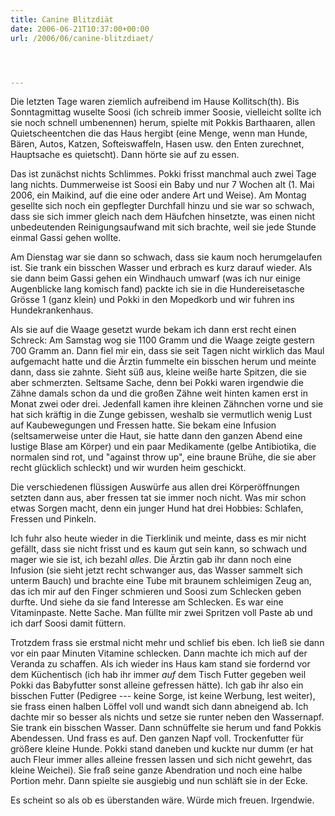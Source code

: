 ```yaml
---
title: Canine Blitzdiät
date: 2006-06-21T10:37:00+00:00
url: /2006/06/canine-blitzdiaet/




---
```

Die letzten Tage waren ziemlich aufreibend im Hause Kollitsch(th). Bis Sonntagmittag wuselte Soosi (ich schreib immer Soosie, vielleicht sollte ich sie noch schnell umbenennen) herum, spielte mit Pokkis Barthaaren, allen Quietscheentchen die das Haus hergibt (eine Menge, wenn man Hunde, Bären, Autos, Katzen, Softeiswaffeln, Hasen usw. den Enten zurechnet, Hauptsache es quietscht). Dann hörte sie auf zu essen.

Das ist zunächst nichts Schlimmes. Pokki frisst manchmal auch zwei Tage lang nichts. Dummerweise ist Soosi ein Baby und nur 7 Wochen alt (1. Mai 2006, ein Maikind, auf die eine oder andere Art und Weise). Am Montag gesellte sich noch ein gepflegter Durchfall hinzu und sie war so schwach, dass sie sich immer gleich nach dem Häufchen hinsetzte, was einen nicht unbedeutenden Reinigungsaufwand mit sich brachte, weil sie jede Stunde einmal Gassi gehen wollte.

Am Dienstag war sie dann so schwach, dass sie kaum noch herumgelaufen ist. Sie trank ein bisschen Wasser und erbrach es kurz darauf wieder. Als sie dann beim Gassi gehen ein Windhauch umwarf (was ich nur einige Augenblicke lang komisch fand) packte ich sie in die Hundereisetasche Grösse 1 (ganz klein) und Pokki in den Mopedkorb und wir fuhren ins Hundekrankenhaus.

Als sie auf die Waage gesetzt wurde bekam ich dann erst recht einen Schreck: Am Samstag wog sie 1100 Gramm und die Waage zeigte gestern 700 Gramm an. Dann fiel mir ein, dass sie seit Tagen nicht wirklich das Maul aufgemacht hatte und die Ärztin fummelte ein bisschen herum und meinte dann, dass sie zahnte. Sieht süß aus, kleine weiße harte Spitzen, die sie aber schmerzten. Seltsame Sache, denn bei Pokki waren irgendwie die Zähne damals schon da und die großen Zähne weit hinten kamen erst in Monat zwei oder drei. Jedenfall kamen ihre kleinen Zähnchen vorne und sie hat sich kräftig in die Zunge gebissen, weshalb sie vermutlich wenig Lust auf Kaubewegungen und Fressen hatte. Sie bekam eine Infusion (seltsamerweise unter die Haut, sie hatte dann den ganzen Abend eine lustige Blase am Körper) und ein paar Medikamente (gelbe Antibiotika, die normalen sind rot, und "against throw up", eine braune Brühe, die sie aber recht glücklich schleckt) und wir wurden heim geschickt.

Die verschiedenen flüssigen Auswürfe aus allen drei Körperöffnungen setzten dann aus, aber fressen tat sie immer noch nicht. Was mir schon etwas Sorgen macht, denn ein junger Hund hat drei Hobbies: Schlafen, Fressen und Pinkeln.

Ich fuhr also heute wieder in die Tierklinik und meinte, dass es mir nicht gefällt, dass sie nicht frisst und es kaum gut sein kann, so schwach und mager wie sie ist, ich bezahl _alles_. Die Ärztin gab ihr dann noch eine Infusion (sie sieht jetzt recht schwanger aus, das Wasser sammelt sich unterm Bauch) und brachte eine Tube mit braunem schleimigen Zeug an, das ich mir auf den Finger schmieren und Soosi zum Schlecken geben durfte. Und siehe da sie fand Interesse am Schlecken. Es war eine Vitaminpaste. Nette Sache. Man füllte mir zwei Spritzen voll Paste ab und ich darf Soosi damit füttern.

Trotzdem frass sie erstmal nicht mehr und schlief bis eben. Ich ließ sie dann vor ein paar Minuten Vitamine schlecken. Dann machte ich mich auf der Veranda zu schaffen. Als ich wieder ins Haus kam stand sie fordernd vor dem Küchentisch (ich hab ihr immer _auf_ dem Tisch Futter gegeben weil Pokki das Babyfutter sonst alleine gefressen hätte). Ich gab ihr also ein bisschen Futter (Pedigree --- keine Sorge, ist keine Werbung, lest weiter), sie frass einen halben Löffel voll und wandt sich dann abneigend ab. Ich dachte mir so besser als nichts und setze sie runter neben den Wassernapf. Sie trank ein bisschen Wasser. Dann schnüffelte sie herum und fand Pokkis Abendessen. Und frass es auf. Den ganzen Napf voll. Trockenfutter für größere kleine Hunde. Pokki stand daneben und kuckte nur dumm (er hat auch Fleur immer alles alleine fressen lassen und sich nicht gewehrt, das kleine Weichei). Sie fraß seine ganze Abendration und noch eine halbe Portion mehr. Dann spielte sie ausgiebig und nun schläft sie in der Ecke.

Es scheint so als ob es überstanden wäre. Würde mich freuen. Irgendwie.
